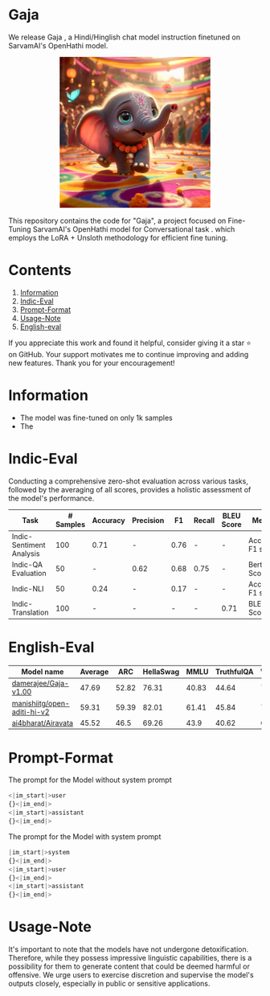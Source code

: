 # Gaja

We release Gaja , a Hindi/Hinglish chat model instruction finetuned on SarvamAI's OpenHathi model.

<p align="center">
  <img src="asset\Dariava.jpg" alt="Gajendra is a Hindi/Hinglish instruction-tuned model based on different instruct datasets." style="width: 45%; min-width: 300px;">
</p>


This repository contains the code for  "Gaja", a project focused on Fine-Tuning SarvamAI's OpenHathi model for Conversational task . which employs the LoRA + Unsloth methodology for efficient fine tuning. 

# Contents 
1) [Information](#information)
1) [Indic-Eval](#indic-eval)
2) [Prompt-Format](#prompt-format)
3) [Usage-Note](#usage-note)
4) [English-eval](#english-eval)

If you appreciate this work and found it helpful, consider giving it a star ⭐️ on GitHub. Your support motivates me to continue improving and adding new features. Thank you for your encouragement!

# Information 
* The model was fine-tuned on only 1k samples
* The

  
# Indic-Eval
Conducting a comprehensive zero-shot evaluation across various tasks, followed by the averaging of all scores, provides a holistic assessment of the model's performance.

| Task                   | # Samples | Accuracy | Precision | F1   | Recall | BLEU Score | Metrics                    |
|------------------------|-----------|----------|-----------|------|--------|------------|----------------------------|
| Indic-Sentiment Analysis | 100      | 0.71     | -        | 0.76 | -     | -          | Accuracy, F1 score       |
| Indic-QA Evaluation     | 50       |  -       | 0.62      | 0.68 | 0.75   | -          | Bert Score               |
| Indic-NLI               | 50       | 0.24     | -        | 0.17 | -     | -          | Accuracy, F1 score       |
| Indic-Translation       | 100       | -       | -        | -   | -     | 0.71       |  BLEU Score               |

# English-Eval

Model name| Average  | ARC | HellaSwag | MMLU | TruthfulQA   | Winogrande | GSM8K|      
|-------|------------------------|-----------|----------|-----------|------|--------|------------|       
| [damerajee/Gaja-v1.00](https://huggingface.co/damerajee/Gaja-v1.00)| 	47.69 | 52.82 |    76.31  |     40.83   | 44.64	| 	 70.64       |    0.91   |  
| [manishiitg/open-aditi-hi-v2](https://huggingface.co/manishiitg/open-aditi-hi-v2) | 	59.31 | 59.39 |  82.01   |   61.41     | 45.84 	| 	77.19        |    30.02  |    
| [ai4bharat/Airavata](https://huggingface.co/ai4bharat/Airavata) | 	45.52 | 46.5 |    69.26  |     43.9   | 40.62	| 	 68.82       |    4.02   |             

# Prompt-Format

The prompt for the Model without system prompt 
```python
<|im_start|>user
{}<|im_end|> 
<|im_start|>assistant
{}<|im_end|> 
```
The prompt for the Model with system prompt 
```python
|im_start|>system
{}<|im_end|> 
<|im_start|>user
{}<|im_end|> 
<|im_start|>assistant
{}<|im_end|> 
```

# Usage-Note
It's important to note that the models have not undergone detoxification. Therefore, while they possess impressive linguistic capabilities, there is a possibility for them to generate content that could be deemed harmful or offensive. We urge users to exercise discretion and supervise the model's outputs closely, especially in public or sensitive applications.
